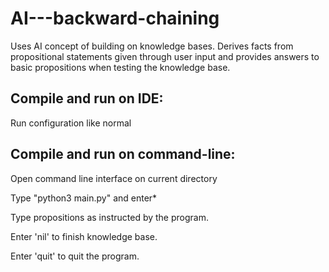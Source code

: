 # AI---backward-chaining
Uses AI concept of building on knowledge bases. Derives facts from propositional statements given through user input and provides answers to basic propositions when testing the knowledge base. 

Compile and run on IDE:
----
Run configuration like normal

Compile and run on command-line:
----
Open command line interface on current directory

Type "python3 main.py" and enter*

Type propositions as instructed by the program.

Enter 'nil' to finish knowledge base.

Enter 'quit' to quit the program.
